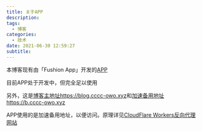 ```yaml
---
title: 关于APP
description: 
tags:
  - 博客
categories:
  - 技术
date: 2021-06-30 12:59:27
subtitle:
---
```


本博客现有由「Fushion App」开发的[APP](https://cycraft.lanzoui.com/iQ2eQqupumd)

目前APP处于开发中，但完全足以使用

另外，这是[博客主地址https://blog.cccc-owo.xyz](https://blog.cccc-owo.xyz)和[加速备用地址https://b.cccc-owo.xyz](https://b.cccc-owo.xyz)

APP使用的是加速备用地址，以便访问。原理详见[CloudFlare Workers反向代理网站](https://b.cccc-owo.xyz/posts/63425/)
